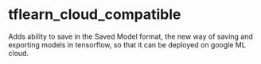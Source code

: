 # tflearn_cloud_compatible

Adds ability to save in the Saved Model format, the new way of saving and exporting models
in tensorflow, so that it can be deployed on google ML cloud.
